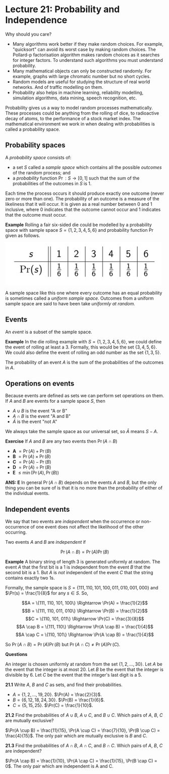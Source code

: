 # Lecture 21: Probability and Independence

Why should you care?

- Many algorithms work better if they make random choices. For example,
  "quicksort" can avoid its worst case by making random choices. The Pollard-p
  factorisation algorithm makes random choices as it searches for integer
  factors. To understand such algorithms you must understand probability.
- Many mathematical objects can only be constructed randomly. For example,
  graphs with large chromatic number but no short cycles.
- Random models are useful for studying the structure of real world networks.
  And of traffic modelling on them.
- Probability also helps in machine learning, reliability modelling, simulation
  algorithms, data mining, speech recognition, etc.

Probability gives us a way to model random processes mathematically. These
processes could be anything from the rolling of dice, to radioactive decay of
atoms, to the performance of a stock market index. The mathematical environment
we work in when dealing with probabilities is called a probability space.

## Probability spaces

A _probability space_ consists of:

- a set $S$ called a _sample space_ which contains all the possible _outcomes_
  of the random process; and
- a _probability_ function $\Pr: S \rightarrow [0,1]$ such that the sum of the
  probabilities of the outcomes in $S$ is 1.

Each time the process occurs it should produce exactly one outcome (never zero
or more than one). The probability of an outcome is a measure of the likeliness
that it will occur. It is given as a real number between 0 and 1 inclusive,
where 0 indicates that the outcome cannot occur and 1 indicates that the outcome
must occur.


**Example** Rolling a fair six-sided die could be modelled by a probability
space with sample space $S = \{1,2,3,4,5,6\}$ and probability function $\Pr$
given as follows.

![](images/L21-P6.png)

A sample space like this one where every outcome has an equal probability is
sometimes called a _uniform sample space_. Outcomes from a uniform sample space
are said to have been take _uniformly at random._

## Events

An _event_ is a subset of the sample space.

**Example** In the die rolling example with $S = \{1,2,3,4,5,6\}$, we could
define the event of rolling at least a 3. Formally, this would be the set
$\{3,4,5,6\}$. We could also define the event of rolling an odd number as the
set $\{1,3,5\}$.

The probability of an event $A$ is the sum of the probabilities of the outcomes
in $A$.

## Operations on events

Because events are defined as sets we can perform set operations on them. If $A$
and $B$ are events for a sample space $S$, then

- $A \cup B$ is the event "A or B"
- $A \cap B$ is the event "A and B"
- $\bar{A}$ is the event "not A"

We always take the sample space as our universal set, so $\bar{A}$ means $S-A$.

**Exercise** If $A$ and $B$ are any two events then $\Pr (A \cap B)$

- **A** $= \Pr(A) + \Pr(B)$
- **B** $= \Pr(A) \times \Pr(B)$
- **C** $= \Pr(A) - \Pr(B)$
- **D** $= \Pr(A) \div \Pr(B)$
- **E** $\leq \min(\Pr(A), \Pr(B))$

**ANS: E** In general $\Pr(A \cap B)$ depends on the events _A_ and _B_, but the
only thing you can be sure of is that it is no more than the probability of
either of the individual events.

## Independent events
We say that two events are _independent_ when the occurrence or non-occurrence
of one event does not affect the likelihood of the other occurring.

Two events _A_ and _B_ are _independent_ if

$$\Pr(A \cap B) = \Pr(A)\Pr(B)$$

**Example** A binary string of length 3 is generated uniformly at random. The
event _A_ that the first bit is a 1 is independent from the event _B_ that the
second bit is a 1. But _A_ is _not_ independent of the event _C_ that the string
contains exactly two 1s.

Formally, the sample space is $S = \{111, 110, 101, 100, 011, 010, 001, 000\}$
and $\Pr(s) = \frac{1}{8}$ for any $s \in S$. So,

$$A = \{111, 110, 101, 100\} \Rightarrow \Pr(A) = \frac{1}{2}$$
$$B = \{111, 110, 011, 010\} \Rightarrow \Pr(B) = \frac{1}{2}$$
$$C = \{110, 101, 011\} \Rightarrow \Pr(C) = \frac{3}{8}$$
$$A \cap B = \{111, 110\} \Rightarrow \Pr(A \cap B) = \frac{1}{4}$$
$$A \cap C = \{110, 101\} \Rightarrow \Pr(A \cap B) = \frac{1}{4}$$

So $\Pr(A \cap B) = \Pr(A)\Pr(B)$ but $\Pr(A \cap C) \not = \Pr(A)\Pr(C)$.

**Questions**

An integer is chosen uniformly at random from the set $\{1,2, \dots, 30\}$. Let
_A_ be the event that the integer is at most 20. Let _B_ be the event that the
integer is divisible by 6. Let _C_ be the event that the integer's last digit is
a 5.

**21.1** Write _A_, _B_ and _C_ as sets, and find their probabilities.

- $A = \{1,2,\dots, 19,20\}$. $\Pr(A) = \frac{2}{3}$.
- $B = \{6,12,18,24,30\}$. $\Pr(B) = \frac{1}{6}$.
- $C = \{5,15,25\}$. $\Pr(C) = \frac{1}{10}$.

**21.2** Find the probabilities of $A \cup B$, $A \cup C$, and $B \cup C$. Which
pairs of _A_, _B_, _C_ are mutually exclusive?

$\Pr(A \cup B) = \frac{11}{15}, \Pr(A \cup C) = \frac{7}{10}, \Pr(B \cup C) =
\frac{4}{15}$. The only pair which are mutually exclusive is _B_ and _C_.

**21.3** Find the probabilities of $A \cap B$, $A \cap C$, and $B \cap C$. Which
pairs of $A$, $B$, $C$ are independent?

$\Pr(A \cap B) = \frac{1}{10}, \Pr(A \cap C) = \frac{1}{15}, \Pr(B \cap C) = 0$.
The only pair which are independent is A and C.
